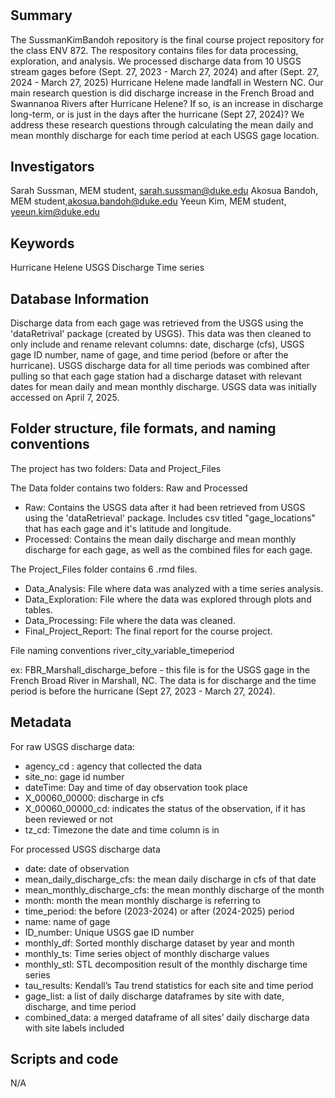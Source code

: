 # <SussmanKimBandoh>

## Summary
The SussmanKimBandoh repository is the final course project repository for the class ENV 872. The respository contains files for data processing, exploration, and analysis. We processed discharge data from 10 USGS stream gages before (Sept. 27,  2023 - March 27, 2024) and after (Sept. 27, 2024 - March 27, 2025) Hurricane Helene made landfall in Western NC. Our main research question is did discharge increase in the French Broad and Swannanoa Rivers after Hurricane Helene? If so, is an increase in discharge long-term, or is just in the days after the hurricane (Sept 27, 2024)? We address these research questions through calculating the mean daily and mean monthly discharge for each time period at each USGS gage location.

## Investigators
Sarah Sussman, MEM student, sarah.sussman@duke.edu
Akosua Bandoh, MEM student,akosua.bandoh@duke.edu
Yeeun Kim, MEM student, yeeun.kim@duke.edu

## Keywords
Hurricane Helene
USGS
Discharge
Time series

## Database Information

Discharge data from each gage was retrieved from the USGS using the 'dataRetrival' package (created by USGS). This data was then cleaned to only include and rename relevant columns: date, discharge (cfs), USGS gage ID number, name of gage, and time period (before or after the hurricane). USGS discharge data for all time periods was combined after pulling so that each gage station had a discharge dataset with relevant dates for mean daily and mean monthly discharge. USGS data was initially accessed on April 7, 2025.

## Folder structure, file formats, and naming conventions 

The project has two folders: Data and Project_Files

The Data folder contains two folders: Raw and Processed
- Raw: Contains the USGS data after it had been retrieved from USGS using the 'dataRetrieval' package. Includes csv titled "gage_locations" that has each gage and it's latitude and longitude.
- Processed: Contains the mean daily discharge and mean monthly discharge for each gage, as well as the combined files for each gage.

The Project_Files folder contains 6 .rmd files.
- Data_Analysis: File where data was analyzed with a time series analysis.
- Data_Exploration: File where the data was explored through plots and tables.
- Data_Processing: File where the data was cleaned.
- Final_Project_Report: The final report for the course project.

File naming conventions
river_city_variable_timeperiod

ex: FBR_Marshall_discharge_before - this file is for the USGS gage in the French Broad River in Marshall, NC. The data is for discharge and the time period is before the hurricane (Sept 27, 2023 - March 27, 2024).

## Metadata
For raw USGS discharge data:
- agency_cd : agency that collected the data
- site_no: gage id number
- dateTime: Day and time of day observation took place
- X_00060_00000: discharge in cfs
- X_00060_00000_cd: indicates the status of the observation, if it has been reviewed or not
- tz_cd: Timezone the date and time column is in

For processed USGS discharge data
- date: date of observation
- mean_daily_discharge_cfs: the mean daily discharge in cfs of that date
- mean_monthly_discharge_cfs: the mean monthly discharge of the month
- month: month the mean monthly discharge is referring to
- time_period: the before (2023-2024) or after (2024-2025) period
- name: name of gage
- ID_number: Unique USGS gae ID number
- monthly_df: Sorted monthly discharge dataset by year and month
- monthly_ts: Time series object of monthly discharge values
- monthly_stl: STL decomposition result of the monthly discharge time series
- tau_results: Kendall’s Tau trend statistics for each site and time period
- gage_list: a list of daily discharge dataframes by site with date, discharge, and time period
- combined_data: a merged dataframe of all sites’ daily discharge data with site labels included
	
## Scripts and code
N/A
